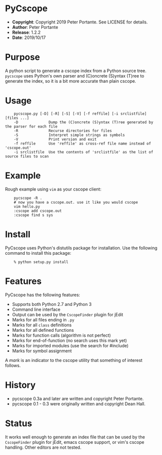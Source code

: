 # PyCscope

 * **Copyright**: Copyright 2019 Peter Portante.  See LICENSE for details.
 * **Author**: Peter Portante
 * **Release**: 1.2.2
 * **Date**: 2019/10/17


# Purpose

A python script to generate a cscope index from a Python source tree.
`pycscope` uses Python's own parser and (C)oncrete (S)yntax (T)ree to generate
the index, so it is a bit more accurate than plain cscope.


# Usage

```
    pycscope.py [-D] [-R] [-S] [-V] [-f reffile] [-i srclistfile] [files ...]
    -D              Dump the (C)oncrete (S)yntax (T)ree generated by the parser for each file
    -R              Recurse directories for files
    -S              Interpret simple strings as symbols
    -V              Print version and exit
    -f reffile      Use 'reffile' as cross-ref file name instead of 'cscope.out'
    -i srclistfile  Use the contents of 'srclistfile' as the list of source files to scan
```

# Example

Rough example using `vim` as your cscope client:

```
    pycscope -R .
    # now you have a cscope.out. use it like you would cscope
    vim hello.py
    :cscope add cscope.out
    :cscope find s sys
````


# Install

PyCscope uses Python's distutils package for installation.  Use the following
command to install this package:

```
    % python setup.py install
```

# Features

PyCscope has the following features:

 - Supports both Python 2.7 and Python 3
 - Command line interface
 - Output can be used by the `CscopeFinder` plugin for jEdit
 - Marks for all files ending in `.py`
 - Marks for all `class` definitions
 - Marks for all defined functions
 - Marks for function calls (algorithm is not perfect)
 - Marks for end-of-function (no search uses this mark yet)
 - Marks for imported modules (use the search for #include)
 - Marks for symbol assignment

A *mark* is an indicator to the cscope utility that something
of interest follows.


# History

 * pycscope 0.3a and later are written and copyright Peter Portante.
 * pycscope 0.1 - 0.3 were originally written and copyright Dean Hall.


# Status

It works well enough to generate an index file that can be used by the
`CscopeFinder` plugin for jEdit, emacs cscope support, or vim's cscope
handling.  Other editors are not tested.
